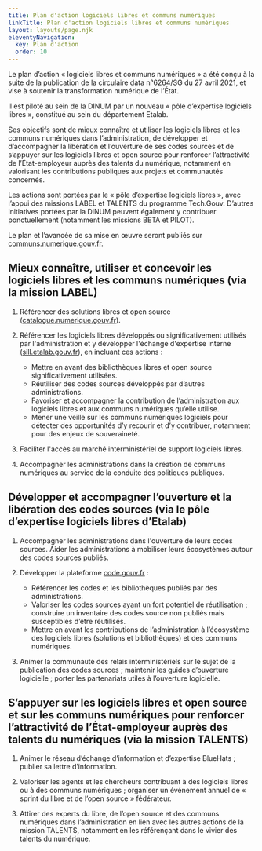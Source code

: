 ```yaml
---
title: Plan d'action logiciels libres et communs numériques
linkTitle: Plan d'action logiciels libres et communs numériques
layout: layouts/page.njk
eleventyNavigation:
  key: Plan d'action
  order: 10
---
```


<!-- <div class="fr-highlight"> -->
<!-- 	<p>Télécharger [le plan d'action en PDF](/img/DINUM-plan-action-logiciels-libres-communs-numeriques-20211104.pdf).</p> -->
<!-- </div> -->

Le plan d’action « logiciels libres et communs numériques » a été conçu à la suite de la publication de la circulaire data n°6264/SG du 27 avril 2021, et vise à soutenir la transformation numérique de l’État.

Il est piloté au sein de la DINUM par un nouveau « pôle d’expertise logiciels libres », constitué au sein du département Etalab.

Ses objectifs sont de mieux connaître et utiliser les logiciels libres et les communs numériques dans l’administration, de développer et d’accompagner la libération et l’ouverture de ses codes sources et de s’appuyer sur les logiciels libres et open source pour renforcer l’attractivité de l’État-employeur auprès des talents du numérique, notamment en valorisant les contributions publiques aux projets et communautés concernés.

Les actions sont portées par le « pôle d’expertise logiciels libres », avec l’appui des missions LABEL et TALENTS du programme Tech.Gouv. D’autres initiatives portées par la DINUM peuvent également y contribuer ponctuellement (notamment les missions BETA et PILOT).

Le plan et l’avancée de sa mise en œuvre seront publiés sur
[communs.numerique.gouv.fr](https://communs.numerique.gouv.fr).

## Mieux connaître, utiliser et concevoir les logiciels libres et les communs numériques (via la mission LABEL)

1. Référencer des solutions libres et open source ([catalogue.numerique.gouv.fr](https://catalogue.numerique.gouv.fr)).

2. Référencer les logiciels libres développés ou significativement utilisés par l'administration et y développer l'échange d'expertise interne ([sill.etalab.gouv.fr](https://sill.etalab.gouv.fr)), en incluant ces actions :
       
   - Mettre en avant des bibliothèques libres et open source significativement utilisées.
   - Réutiliser des codes sources développés par d’autres administrations.
   - Favoriser et accompagner la contribution de l’administration aux logiciels libres et aux communs numériques qu’elle utilise.
   - Mener une veille sur les communs numériques logiciels pour détecter des opportunités d’y recourir et d’y contribuer, notamment pour des enjeux de souveraineté.

3. Faciliter l'accès au marché interministériel de support logiciels libres.

4. Accompagner les administrations dans la création de communs numériques au service de la conduite des politiques publiques.

## Développer et accompagner l’ouverture et la libération des codes sources (via le pôle d’expertise logiciels libres d’Etalab)

1. Accompagner les administrations dans l'ouverture de leurs codes sources. Aider les administrations à mobiliser leurs écosystèmes autour des codes sources publiés.

2. Développer la plateforme [code.gouv.fr](https://code.gouv.fr) :
    - Référencer les codes et les bibliothèques publiés par des administrations.
    - Valoriser les codes sources ayant un fort potentiel de réutilisation ; construire un inventaire des codes source non publiés mais susceptibles d’être réutilisés.
    - Mettre en avant les contributions de l’administration à l’écosystème des logiciels libres (solutions et bibliothèques) et des communs numériques.

3. Animer la communauté des relais interministériels sur le sujet de la publication des codes sources ; maintenir les guides d’ouverture logicielle ; porter les partenariats utiles à l’ouverture logicielle.

## S’appuyer sur les logiciels libres et open source et sur les communs numériques pour renforcer l’attractivité de l’État-employeur auprès des talents du numériques (via la mission TALENTS)

1. Animer le réseau d’échange d’information et d’expertise BlueHats ; publier sa lettre d’information.

2. Valoriser les agents et les chercheurs contribuant à des logiciels libres ou à des communs numériques ; organiser un événement annuel de « sprint du libre et de l’open source » fédérateur.

3. Attirer des experts du libre, de l’open source et des communs numériques dans l’administration en lien avec les autres actions de la mission TALENTS, notamment en les référençant dans le vivier des talents du numérique.
